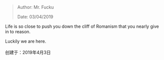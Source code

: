 > Author: Mr. Fucku
>
> Date: 03/04/2019

Life is so close to push you down the cliff of Romanism that you nearly give in to reason. 

Luckily we are here.
<br/><br/> 
创建于：2019年4月3日

